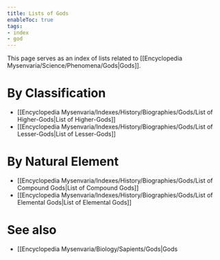 ```yaml
---
title: Lists of Gods
enableToc: true
tags:
- index
- god
---
```


This page serves as an index of lists related to [[Encyclopedia Mysenvaria/Science/Phenomena/Gods|Gods]]. 

# By Classification
- [[Encyclopedia Mysenvaria/Indexes/History/Biographies/Gods/List of Higher-Gods|List of Higher-Gods]]
- [[Encyclopedia Mysenvaria/Indexes/History/Biographies/Gods/List of Lesser-Gods|List of Lesser-Gods]]

# By Natural Element
- [[Encyclopedia Mysenvaria/Indexes/History/Biographies/Gods/List of Compound Gods|List of Compound Gods]]
- [[Encyclopedia Mysenvaria/Indexes/History/Biographies/Gods/List of Elemental Gods|List of Elemental Gods]]

# See also
- [[Encyclopedia Mysenvaria/Biology/Sapients/Gods|Gods
